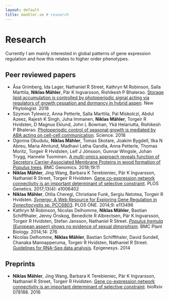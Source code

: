 ```yaml
---
layout: default
title: maehler.se # research
---
```


# Research

Currently I am mainly interested in global patterns of gene expression regulation and how this relates to higher order phenotypes.

## Peer reviewed papers

- Åsa Grimberg, Ida Lager, Nathaniel R Street, Kathryn M Robinson, Salla Marttila, **Niklas Mähler**, Pär K Ingvarsson, Rishikesh P Bhalerao. [Storage lipid accumulation is controlled by photoperiodic signal acting via regulators of growth cessation and dormancy in hybrid aspen][lipids]. New Phytologist. 2018
- Szymon Tylewicz, Anna Petterle, Salla Marttila, Pal Miskolczi, Abdul Azeez, Rajesh K Singh, Juha Immanen, **Niklas Mähler**, Torgeir R Hvidsten, D Magnus Eklund, John L Bowman, Ykä Helariutta, Rishikesh P Bhalerao. [Photoperiodic control of seasonal growth is mediated by ABA acting on cell-cell communication][aba]. Science. 2018
- Ogonna Obudulu, **Niklas Mähler**, Tomas Skotare, Joakim Bygdell, Ilka N Abreu, Maria Ahnlund, Madhavi Latha Gandla, Anna Petterle, Thomas Moritz, Torgeir R Hvidsten, Leif J Jönsson, Gunnar Wingsle, Johan Trygg, Hannele Tuominen. [A multi-omics approach reveals function of Secretory Carrier-Associated Membrane Proteins in wood formation of *Populus* trees][bioimprove-scamp]. BMC Genomics. 2018;19:11
- **Niklas Mähler**, Jing Wang, Barbara K Terebieniec, Pär K Ingvarsson, Nathaniel R Street, Torgeir R Hvidsten. [Gene co-expression network connectivity is an important determinant of selective constraint][aspen-eqtl]. PLOS Genetics. 2017;13(4): e1006402
- **Niklas Mähler**, Otilia Cheregi, Christiane Funk, Sergiu Netotea, Torgeir R Hvidsten. [*Syn*ergy: A Web Resource for Exploring Gene Regulation in *Synechocystis* sp. PCC6803][synergy]. PLOS ONE. 2014;9: e113496
- Kathryn M Robinson, Nicolas Delhomme, **Niklas Mähler**, Bastian Schiffthaler, Jenny Önskog, Benedicte R Albrectsen, Pär K Ingvarsson, Torgeir R Hvidsten, Stefan Jansson, Nathaniel R Street. [*Populus tremula* (European aspen) shows no evidence of sexual dimorphism][aspen-sex]. BMC Plant Biology. 2014;14: 276
- Nicolas Delhomme, **Niklas Mähler**, Bastian Schiffthaler, David Sundell, Chanaka Mannapperuma, Torgeir R Hvidsten, Nathaniel R Street. [Guidelines for RNA-Seq data analysis][rnaseq-guidelines]. Epigenesys. 2014

## Preprints

- **Niklas Mähler**, Jing Wang, Barbara K Terebieniec, Pär K Ingvarsson, Nathaniel R Street, Torgeir R Hvidsten. [Gene co-expression network connectivity is an important determinant of selective constraint][aspen-eqtl-preprint]. bioRxiv 078188. 2016

[lipids]: <https://doi.org/10.1111/nph.15197>
[aba]: <https://doi.org/10.1126/science.aan8576>
[bioimprove-scamp]: <https://doi.org/10.1186/s12864-017-4411-1>
[aspen-eqtl]: <https://doi.org/10.1371/journal.pgen.1006402>
[synergy]: <http://dx.doi.org/10.1371/journal.pone.0113496>
[aspen-sex]: <http://dx.doi.org/10.1186/s12870-014-0276-5>
[rnaseq-guidelines]: <http://www.epigenesys.eu/en/protocols/bio-informatics/1283-guidelines-for-rna-seq-data-analysis>

[aspen-eqtl-preprint]: <http://dx.doi.org/10.1101/078188>
